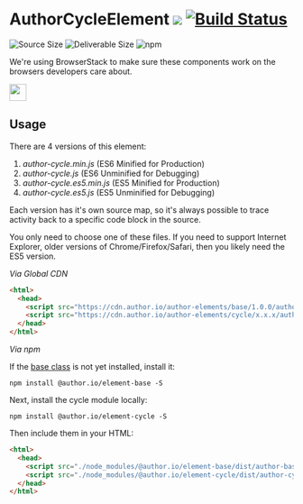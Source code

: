 # AuthorCycleElement [![](https://data.jsdelivr.com/v1/package/npm/@author.io/element-cycle/badge)](https://www.jsdelivr.com/package/npm/@author.io/element-cycle?path=dist) [![Build Status](https://travis-ci.org/author-elements/cycle.svg?branch=master&style=for-the-badge)](https://travis-ci.org/author-elements/cycle)

<!-- TODO: Add description -->

![Source Size](https://img.shields.io/github/size/author-elements/cycle/author-cycle.js.svg?colorB=%23333333&label=Source&logo=JavaScript&logoColor=%23aaaaaa&style=for-the-badge) ![Deliverable Size](https://img.shields.io/bundlephobia/minzip/@author.io/element-cycle.svg?colorB=%23333333&label=Minified-Gzipped&logo=JavaScript&style=for-the-badge) ![npm](https://img.shields.io/npm/v/@author.io/element-cycle.svg?colorB=%23333&label=%40author.io%2Felement-cycle&logo=npm&style=for-the-badge)

We're using BrowserStack to make sure these components work on the browsers developers care about.

<a href="https://browserstack.com"><img src="https://github.com/author-elements/cycle/raw/master/browserstack.png" height="30px"/></a>

## Usage

There are 4 versions of this element:

1. *author-cycle.min.js* (ES6 Minified for Production)
1. _author-cycle.js_ (ES6 Unminified for Debugging)
1. *author-cycle.es5.min.js* (ES5 Minified for Production)
1. _author-cycle.es5.js_ (ES5 Unminified for Debugging)

Each version has it's own source map, so it's always possible to trace activity back to a specific code block in the source.

You only need to choose one of these files. If you need to support Internet Explorer, older versions of Chrome/Firefox/Safari, then you likely need the ES5 version.

*Via Global CDN*

```html
<html>
  <head>
    <script src="https://cdn.author.io/author-elements/base/1.0.0/author-base.min.js"></script>
    <script src="https://cdn.author.io/author-elements/cycle/x.x.x/author-cycle.min.js"></script>
  </head>
</html>
```

*Via npm*

If the [base class](https://github.com/author-elements/base) is not yet installed, install it:

`npm install @author.io/element-base -S`

Next, install the cycle module locally:

`npm install @author.io/element-cycle -S`

Then include them in your HTML:

```html
<html>
  <head>
    <script src="./node_modules/@author.io/element-base/dist/author-base.min.js"></script>
    <script src="./node_modules/@author.io/element-cycle/dist/author-cycle.min.js"></script>
  </head>
</html>
```
